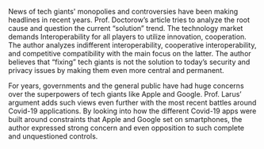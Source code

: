News of tech giants' monopolies and controversies have been making headlines in recent years. Prof. Doctorow’s article tries to analyze the root cause and question the current “solution” trend. The technology market demands Interoperability for all players to utilize innovation, cooperation. The author analyzes indifferent interoperability, cooperative interoperability, and competitive compatibility with the main focus on the latter. The author believes that “fixing” tech giants is not the solution to today’s security and privacy issues by making them even more central and permanent. 

For years, governments and the general public have had huge concerns over the superpowers of tech giants like Apple and Google.  Prof. Larus’ argument adds such views even further with the most recent battles around Covid-19 applications.  By looking into how the different Covid-19 apps were built around constraints that Apple and Google set on smartphones, the author expressed strong concern and even opposition to such complete and unquestioned controls. 
